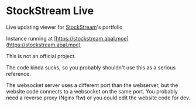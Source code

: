 # StockStream Live

Live updating viewer for [StockStream](https://twitch.tv/stockstream)'s portfolio

Instance running at [https://stockstream.abal.moe](https://stockstream.abal.moe)

This is not an official project.

The code kinda sucks, so you probably shouldn't use this as a serious reference.

The websocket server uses a different port than the webserver, but the website
code connects to a websocket on the same port. You probably need a reverse proxy
(Nginx ftw)  or you could edit the website code for dev.
